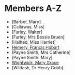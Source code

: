 # Members A-Z 

* [Barber, Mary]
* [Callaway. Miss]
* [Furley, Walter]
* [Furley, Mrs Bessie Bruen]
* [Halhed, Miss Harriet]
* [Hemery, Francis Hobart](/hemery)
* [Payne Smith, Mrs Catherine]
* [Payne Smith. Mary]
* [Wightwick, Mary Grace](/mgwightwick)
* [Wildash, Dr Henry Cobb]
